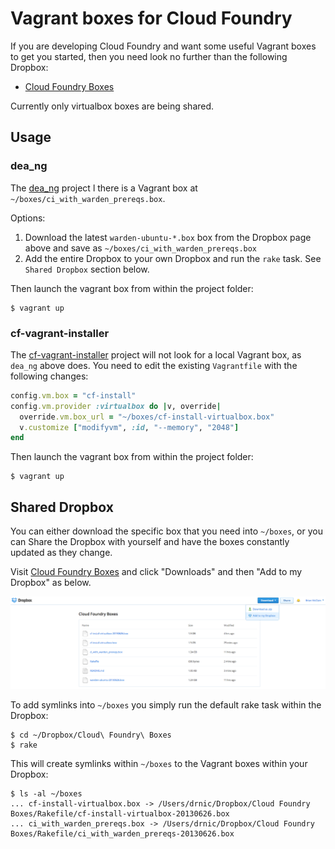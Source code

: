# Vagrant boxes for Cloud Foundry

If you are developing Cloud Foundry and want some useful Vagrant boxes to get you started, then you need look no further than the following Dropbox:

* [Cloud Foundry Boxes](https://www.dropbox.com/sh/c71td6p4ffrt4uh/1oyn4vmVbD)

Currently only virtualbox boxes are being shared.

## Usage

### dea_ng

The [dea_ng](https://github.com/cloudfoundry/dea_ng) project l there is a Vagrant box at `~/boxes/ci_with_warden_prereqs.box`.

Options:

1. Download the latest `warden-ubuntu-*.box` box from the Dropbox page above and save as `~/boxes/ci_with_warden_prereqs.box`
2. Add the entire Dropbox to your own Dropbox and run the `rake` task. See `Shared Dropbox` section below.

Then launch the vagrant box from within the project folder:

```
$ vagrant up
```

### cf-vagrant-installer

The [cf-vagrant-installer](https://github.com/Altoros/cf-vagrant-installer) project will not look for a local Vagrant box, as `dea_ng` above does. You need to edit the existing `Vagrantfile` with the following changes:

``` ruby
config.vm.box = "cf-install"
config.vm.provider :virtualbox do |v, override|
  override.vm.box_url = "~/boxes/cf-install-virtualbox.box"
  v.customize ["modifyvm", :id, "--memory", "2048"]
end
```

Then launch the vagrant box from within the project folder:

```
$ vagrant up
```


## Shared Dropbox

You can either download the specific box that you need into `~/boxes`, or you can Share the Dropbox with yourself and have the boxes constantly updated as they change.

Visit [Cloud Foundry Boxes](https://www.dropbox.com/sh/c71td6p4ffrt4uh/1oyn4vmVbD) and click "Downloads" and then "Add to my Dropbox" as below.

<img src="assets/add-to-your-dropbox.png">

To add symlinks into `~/boxes` you simply run the default rake task within the Dropbox:

```
$ cd ~/Dropbox/Cloud\ Foundry\ Boxes
$ rake
```

This will create symlinks within `~/boxes` to the Vagrant boxes within your Dropbox:

```
$ ls -al ~/boxes  
... cf-install-virtualbox.box -> /Users/drnic/Dropbox/Cloud Foundry Boxes/Rakefile/cf-install-virtualbox-20130626.box
... ci_with_warden_prereqs.box -> /Users/drnic/Dropbox/Cloud Foundry Boxes/Rakefile/ci_with_warden_prereqs-20130626.box
```

